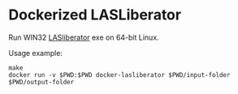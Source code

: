 # Dockerized LASLiberator

Run WIN32 [LASliberator](https://github.com/LASliberator/LASliberator/) exe on 64-bit Linux.

Usage example:

    make
    docker run -v $PWD:$PWD docker-lasliberator $PWD/input-folder $PWD/output-folder
